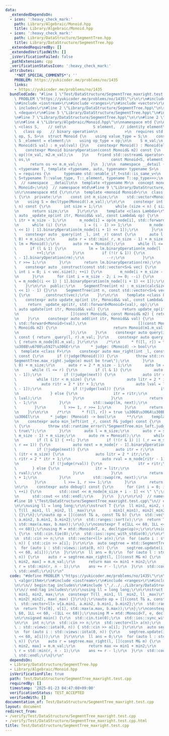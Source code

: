 ```yaml
---
data:
  _extendedDependsOn:
  - icon: ':heavy_check_mark:'
    path: Library/Algebraic/Monoid.hpp
    title: Library/Algebraic/Monoid.hpp
  - icon: ':heavy_check_mark:'
    path: Library/DataStructure/SegmentTree.hpp
    title: Library/DataStructure/SegmentTree.hpp
  _extendedRequiredBy: []
  _extendedVerifiedWith: []
  _isVerificationFailed: false
  _pathExtension: cpp
  _verificationStatusIcon: ':heavy_check_mark:'
  attributes:
    '*NOT_SPECIAL_COMMENTS*': ''
    PROBLEM: https://yukicoder.me/problems/no/1435
    links:
    - https://yukicoder.me/problems/no/1435
  bundledCode: "#line 1 \"Test/DataStructure/SegmentTree_maxright.test.cpp\"\n#define\
    \ PROBLEM \"https://yukicoder.me/problems/no/1435\"\r\n\r\n#include <algorithm>\r\
    \n#include <iostream>\r\n#include <ranges>\r\n#include <vector>\r\n\r\n// begin:tag\
    \ includes\r\n#line 2 \"Library/DataStructure/SegmentTree.hpp\"\n\r\n#include\
    \ <deque>\r\n#line 5 \"Library/DataStructure/SegmentTree.hpp\"\n#include <utility>\r\
    \n#line 7 \"Library/DataStructure/SegmentTree.hpp\"\n\r\n#line 2 \"Library/Algebraic/Monoid.hpp\"\
    \n\n#line 4 \"Library/Algebraic/Monoid.hpp\"\n\nnamespace mtd {\n\n  template\
    \ <class S,    // set\n            S element,  // identity element\n         \
    \   class op    // binary operation\n            >\n  requires std::is_invocable_r_v<S,\
    \ op, S, S>\n  struct Monoid {\n    using value_type = S;\n    constexpr static\
    \ S _element = element;\n    using op_type = op;\n\n    S m_val;\n    constexpr\
    \ Monoid(S val) : m_val(val) {}\n    constexpr Monoid() : Monoid(element) {}\n\
    \    constexpr Monoid binaryOperation(const Monoid& m2) const {\n      return\
    \ op()(m_val, m2.m_val);\n    }\n    friend std::ostream& operator<<(std::ostream&\
    \ os,\n                                    const Monoid<S, element, op>& m) {\n\
    \      return os << m.m_val;\n    }\n  };\n\n  namespace __detail {\n    template\
    \ <typename T, template <typename, auto, typename> typename S>\n    concept is_monoid_specialization_of\
    \ = requires {\n      typename std::enable_if_t<std::is_same_v<\n          T,\
    \ S<typename T::value_type, T::_element, typename T::op_type>>>;\n    };\n  }\
    \  // namespace __detail\n\n  template <typename M>\n  concept monoid = __detail::is_monoid_specialization_of<M,\
    \ Monoid>;\n\n}  // namespace mtd\n#line 9 \"Library/DataStructure/SegmentTree.hpp\"\
    \n\r\nnamespace mtd {\r\n\r\n  template <monoid Monoid>\r\n  class SegmentTree\
    \ {\r\n  private:\r\n    const int m_size;\r\n    std::vector<Monoid> m_node;\r\
    \n    using S = decltype(Monoid().m_val);\r\n\r\n    constexpr int calcSize(int\
    \ n) const {\r\n      int size = 1;\r\n      while (size < n) { size <<= 1; }\r\
    \n      return size;\r\n    }\r\n\r\n    template <class Lambda>\r\n    constexpr\
    \ auto _update_op(int itr, Monoid&& val, const Lambda& op) {\r\n      int i =\
    \ itr + m_size - 1;\r\n      m_node[i] = op(m_node[i], std::forward<decltype(val)>(val));\r\
    \n      while (i) {\r\n        i = (i - 1) >> 1;\r\n        m_node[i] = m_node[(i\
    \ << 1) | 1].binaryOperation(m_node[(i + 1) << 1]);\r\n      }\r\n    }\r\n\r\n\
    \    constexpr auto _query(int _l, int _r) const {\r\n      auto l = std::max(_l,\
    \ 0) + m_size;\r\n      auto r = std::min(_r, m_size - 1) + m_size;\r\n      auto\
    \ lm = Monoid();\r\n      auto rm = Monoid();\r\n      while (l <= r) {\r\n  \
    \      if (l & 1) {\r\n          lm = lm.binaryOperation(m_node[l - 1]);\r\n \
    \         ++l;\r\n        }\r\n        if (!(r & 1)) {\r\n          rm = m_node[r\
    \ - 1].binaryOperation(rm);\r\n          --r;\r\n        }\r\n        l >>= 1,\
    \ r >>= 1;\r\n      }\r\n      return lm.binaryOperation(rm);\r\n    }\r\n\r\n\
    \    constexpr auto _construct(const std::vector<S>& vec) {\r\n      for (unsigned\
    \ int i = 0; i < vec.size(); ++i) {\r\n        m_node[i + m_size - 1] = Monoid(vec[i]);\r\
    \n      }\r\n      for (int i = m_size - 2; i >= 0; --i) {\r\n        m_node[i]\
    \ = m_node[(i << 1) | 1].binaryOperation(m_node[(i + 1) << 1]);\r\n      }\r\n\
    \    }\r\n\r\n  public:\r\n    SegmentTree(int n) : m_size(calcSize(n)), m_node((m_size\
    \ << 1) - 1) {}\r\n    SegmentTree(int n, const std::vector<S>& vec) : SegmentTree(n)\
    \ {\r\n      _construct(vec);\r\n    }\r\n\r\n    template <class Lambda>\r\n\
    \    constexpr auto update_op(int itr, Monoid&& val, const Lambda& op) {\r\n \
    \     return _update_op(itr, std::forward<Monoid>(val), op);\r\n    }\r\n    constexpr\
    \ auto update(int itr, Monoid&& val) {\r\n      return update_op(itr, std::forward<Monoid>(val),\r\
    \n                       [](const Monoid&, const Monoid& m2) { return m2; });\r\
    \n    }\r\n    constexpr auto add(int itr, Monoid&& val) {\r\n      return update_op(itr,\
    \ std::forward<Monoid>(val),\r\n                       [](const Monoid& m1, const\
    \ Monoid& m2) {\r\n                         return Monoid(m1.m_val + m2.m_val);\r\
    \n                       });\r\n    }\r\n    constexpr auto query(int l, int r)\
    \ const { return _query(l, r).m_val; }\r\n    constexpr auto query_all() const\
    \ { return m_node[0].m_val; }\r\n\r\n    /*\r\n     * f([l, r]) = true \u3068\u306A\
    \u308B\u6700\u5927\u306Er\r\n     * judge: (Monoid) -> bool\r\n     **/\r\n  \
    \  template <class F>\r\n    constexpr auto max_right(int _l, const F& judge)\
    \ const {\r\n      if (!judge(Monoid())) {\r\n        throw std::runtime_error(\"\
    SegmentTree.max_right.judge(e) must be true\");\r\n      }\r\n      auto l = std::max(_l,\
    \ 0) + m_size;\r\n      auto r = 2 * m_size - 1;\r\n      auto lm = Monoid();\r\
    \n      while (l <= r) {\r\n        if (l & 1) {\r\n          auto next = lm.binaryOperation(m_node[l\
    \ - 1]);\r\n          if (!judge(next)) {\r\n            auto itr = l;\r\n   \
    \         while (itr < m_size) {\r\n              auto litr = 2 * itr;\r\n   \
    \           auto ritr = 2 * itr + 1;\r\n              auto lval = lm.binaryOperation(m_node[litr\
    \ - 1]);\r\n              if (!judge(lval)) {\r\n                itr = litr;\r\
    \n              } else {\r\n                itr = ritr;\r\n                std::swap(lm,\
    \ lval);\r\n              }\r\n            }\r\n            return itr - m_size\
    \ - 1;\r\n          }\r\n          std::swap(lm, next);\r\n          ++l;\r\n\
    \        }\r\n        l >>= 1, r >>= 1;\r\n      }\r\n      return m_size - 1;\r\
    \n    }\r\n\r\n    /*\r\n     * f([l, r]) = true \u3068\u306A\u308B\u6700\u5C0F\
    \u306El\r\n     * judge: (Monoid) -> bool\r\n     **/\r\n    template <class F>\r\
    \n    constexpr auto min_left(int _r, const F& judge) const {\r\n      if (!judge(Monoid()))\
    \ {\r\n        throw std::runtime_error(\"SegmentTree.min_left.judge(e) must be\
    \ true\");\r\n      }\r\n      auto l = m_size;\r\n      auto r = std::min(_r,\
    \ m_size - 1) + m_size;\r\n      auto rm = Monoid();\r\n      while (l <= r) {\r\
    \n        if (l & 1) { ++l; }\r\n        if (!(r & 1) || (_r == m_size - 1 &&\
    \ r == 1)) {\r\n          auto next = m_node[r - 1].binaryOperation(rm);\r\n \
    \         if (!judge(next)) {\r\n            auto itr = r;\r\n            while\
    \ (itr < m_size) {\r\n              auto litr = 2 * itr;\r\n              auto\
    \ ritr = 2 * itr + 1;\r\n              auto rval = m_node[ritr - 1].binaryOperation(rm);\r\
    \n              if (!judge(rval)) {\r\n                itr = ritr;\r\n       \
    \       } else {\r\n                itr = litr;\r\n                std::swap(rm,\
    \ rval);\r\n              }\r\n            }\r\n            return itr - m_size\
    \ + 1;\r\n          }\r\n          std::swap(rm, next);\r\n          --r;\r\n\
    \        }\r\n        l >>= 1, r >>= 1;\r\n      }\r\n      return 0;\r\n    }\r\
    \n\r\n    constexpr auto debug() const {\r\n      for (int i = 0; i < m_size;\
    \ ++i) {\r\n        std::cout << m_node[m_size + i - 1] << \" \";\r\n      }\r\
    \n      std::cout << std::endl;\r\n    }\r\n  };\r\n\r\n}  // namespace mtd\r\n\
    #line 10 \"Test/DataStructure/SegmentTree_maxright.test.cpp\"\n// end:tag includes\r\
    \n\r\nusing ll = long long;\r\n\r\nstruct T {\r\n  ll min1, min2, max;\r\n  constexpr\
    \ T(ll _min1, ll _min2, ll _max)\r\n      : min1(_min1), min2(_min2), max(_max)\
    \ {}\r\n};\r\nauto op = [](const T& a, const T& b) {\r\n  std::vector<ll> v{a.min1,\
    \ a.min2, b.min1, b.min2};\r\n  std::ranges::sort(v);\r\n  return T(v[0], v[1],\
    \ std::max(a.max, b.max));\r\n};\r\nconstexpr T e{1LL << 60, 1LL << 60, -(1LL\
    \ << 60)};\r\nusing M = mtd::Monoid<T, e, decltype(op)>;\r\n\r\nsigned main()\
    \ {\r\n  std::cin.tie(0);\r\n  std::ios::sync_with_stdio(0);\r\n\r\n  int n;\r\
    \n  std::cin >> n;\r\n  std::vector<ll> a(n);\r\n  for (auto i : std::views::iota(0,\
    \ n)) { std::cin >> a[i]; }\r\n\r\n  auto segtree = mtd::SegmentTree<M>(n);\r\n\
    \  for (auto i : std::views::iota(0, n)) {\r\n    segtree.update(i, T(a[i], 1LL\
    \ << 60, a[i]));\r\n  }\r\n\r\n  ll ans = 0;\r\n  for (auto l : std::views::iota(0,\
    \ n)) {\r\n    auto r = segtree.max_right(l, [](const M& m) {\r\n      auto [min1,\
    \ min2, max] = m.m_val;\r\n      return max <= min1 + min2;\r\n    });\r\n   \
    \ r = std::min(r, n - 1);\r\n    ans += r - l;\r\n  }\r\n  std::cout << ans <<\
    \ std::endl;\r\n}\r\n"
  code: "#define PROBLEM \"https://yukicoder.me/problems/no/1435\"\r\n\r\n#include\
    \ <algorithm>\r\n#include <iostream>\r\n#include <ranges>\r\n#include <vector>\r\
    \n\r\n// begin:tag includes\r\n#include \"./../../Library/DataStructure/SegmentTree.hpp\"\
    \r\n// end:tag includes\r\n\r\nusing ll = long long;\r\n\r\nstruct T {\r\n  ll\
    \ min1, min2, max;\r\n  constexpr T(ll _min1, ll _min2, ll _max)\r\n      : min1(_min1),\
    \ min2(_min2), max(_max) {}\r\n};\r\nauto op = [](const T& a, const T& b) {\r\n\
    \  std::vector<ll> v{a.min1, a.min2, b.min1, b.min2};\r\n  std::ranges::sort(v);\r\
    \n  return T(v[0], v[1], std::max(a.max, b.max));\r\n};\r\nconstexpr T e{1LL <<\
    \ 60, 1LL << 60, -(1LL << 60)};\r\nusing M = mtd::Monoid<T, e, decltype(op)>;\r\
    \n\r\nsigned main() {\r\n  std::cin.tie(0);\r\n  std::ios::sync_with_stdio(0);\r\
    \n\r\n  int n;\r\n  std::cin >> n;\r\n  std::vector<ll> a(n);\r\n  for (auto i\
    \ : std::views::iota(0, n)) { std::cin >> a[i]; }\r\n\r\n  auto segtree = mtd::SegmentTree<M>(n);\r\
    \n  for (auto i : std::views::iota(0, n)) {\r\n    segtree.update(i, T(a[i], 1LL\
    \ << 60, a[i]));\r\n  }\r\n\r\n  ll ans = 0;\r\n  for (auto l : std::views::iota(0,\
    \ n)) {\r\n    auto r = segtree.max_right(l, [](const M& m) {\r\n      auto [min1,\
    \ min2, max] = m.m_val;\r\n      return max <= min1 + min2;\r\n    });\r\n   \
    \ r = std::min(r, n - 1);\r\n    ans += r - l;\r\n  }\r\n  std::cout << ans <<\
    \ std::endl;\r\n}\r\n"
  dependsOn:
  - Library/DataStructure/SegmentTree.hpp
  - Library/Algebraic/Monoid.hpp
  isVerificationFile: true
  path: Test/DataStructure/SegmentTree_maxright.test.cpp
  requiredBy: []
  timestamp: '2025-01-23 04:47:08+09:00'
  verificationStatus: TEST_ACCEPTED
  verifiedWith: []
documentation_of: Test/DataStructure/SegmentTree_maxright.test.cpp
layout: document
redirect_from:
- /verify/Test/DataStructure/SegmentTree_maxright.test.cpp
- /verify/Test/DataStructure/SegmentTree_maxright.test.cpp.html
title: Test/DataStructure/SegmentTree_maxright.test.cpp
---
```


